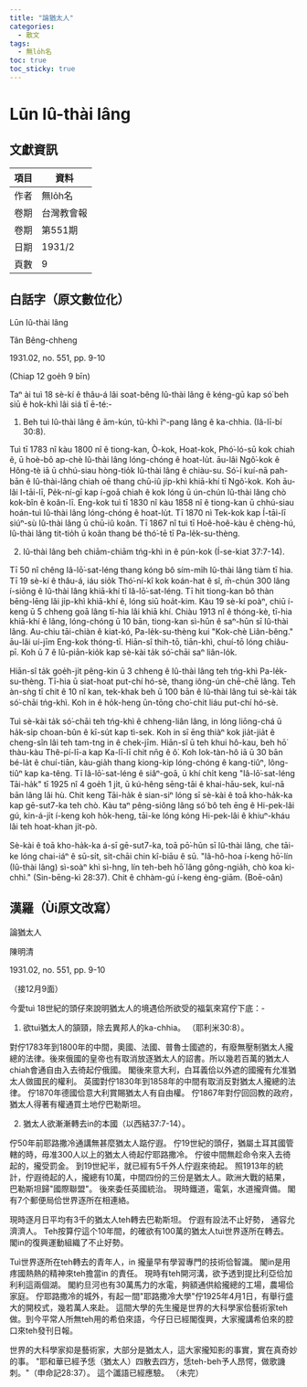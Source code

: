 ```yaml
---
title: "論猶太人"
categories:
  - 散文
tags:
  - 無lo̍h名
toc: true
toc_sticky: true
---
```


# Lūn Iû-thài lâng

## 文獻資訊

| 項目 | 資料 |
|---|---|
| 作者 | 無lo̍h名 |
| 卷期 | 台灣教會報 |
| 卷期 | 第551期 |
| 日期 | 1931/2 |
| 頁數 | 9 |

## 白話字（原文數位化）

Lūn Iû-thài lâng

Tân Bêng-chheng

1931.02, no. 551, pp. 9-10

(Chiap 12 goe̍h 9 bīn)

Taⁿ ài tuì 18 sè-kí ê thâu-á lâi soat-bêng Iû-thài lâng ê kéng-gū kap só͘ beh siū ê hok-khì lâi siá tī ē-té:-

1. Beh tuì Iû-thài lâng ê ām-kún, tû-khì īⁿ-pang lâng ê ka-chhia. (Iâ-lī-bí 30:8).

Tuì tī 1783 nî kàu 1800 nî ê tiong-kan, Ò-kok, Hoat-kok, Phó͘-ló-sū kok chiah ê, ū hoè-bô ap-chè Iû-thài lâng lóng-chóng ê hoat-lu̍t. āu-lâi Ngô͘-kok ê Hông-tè iā ū chhú-siau hòng-tio̍k Iû-thài lâng ê chiàu-su. Só͘-í kuí-nā pah-bān ê Iû-thài-lâng chiah oē thang chū-iû ji̍p-khì khiā-khí tī Ngô͘-kok. Koh āu-lâi I-tāi-lī, Pe̍k-ní-gī kap í-goā chiah ê kok lóng ū ún-chún Iû-thài lâng chò kok-bîn ê koân-lī. Eng-kok tuì tī 1830 nî kàu 1858 nî ê tiong-kan ū chhú-siau hoán-tuì Iû-thài lâng lóng-chóng ê hoat-lu̍t. Tī 1870 nì Tek-kok kap Í-tāi-lī siúⁿ-sù Iû-thài lâng ū chū-iû koân. Tī 1867 nî tuì tī Hoê-hoê-kàu ê chèng-hú, Iû-thài lâng tit-tio̍h ū koân thang bé thó͘-tē tī Pa-le̍k-su-thèng.

2. Iû-thài lâng beh chiām-chiām tńg-khì in ê pún-kok (Í-se-kiat 37:7-14).

Tī 50 nî chêng Iâ-lō͘-sat-léng thang kóng bô sím-mi̍h Iû-thài lâng tiàm tī hia. Tī 19 sè-kí ê thâu-á, iáu sio̍k Thó͘-ní-kî kok koán-hat ê sî, m̄-chún 300 lâng í-siōng ê Iû-thài lâng khiā-khí tī Iâ-lō͘-sat-léng. Tī hit tiong-kan bô thàn bēng-lēng lâi ji̍p-khì khiā-khí ê, lóng siū hoa̍t-kim. Kàu 19 sè-kí poàⁿ, chiū í-keng ū 5 chheng goā lâng tī-hia lâi khiā khí. Chiàu 1913 nî ê thóng-kè, tī-hia khiā-khí ê lâng, lóng-chóng ū 10 bān, tiong-kan sì-hūn ê saⁿ-hūn sī Iû-thài lâng. Au-chiu tāi-chiàn ê kiat-kó, Pa-le̍k-su-thèng kui "Kok-chè Liân-bêng." āu-lâi uí-jīm Eng-kok thóng-tī. Hiān-sî thih-tō, tiān-khì, chuí-tō lóng chiâu-pī. Koh ū 7 ê Iû-piān-kio̍k kap sè-kài ta̍k só͘-chāi saⁿ liân-lo̍k.

Hiān-sî ta̍k goe̍h-ji̍t pêng-kin ū 3 chheng ê Iû-thài lâng teh tńg-khì Pa-le̍k-su-thèng. Tī-hia ū siat-hoat put-chí hó-sè, thang iông-ún chē-chē lâng. Teh àn-sǹg tī chit ê 10 nî kan, tek-khak beh ū 100 bān ê Iû-thài lâng tuì sè-kài ta̍k só͘-chāi tńg-khì. Koh in ê ho̍k-heng ūn-tōng cho͘-chit liáu put-chí hó-sè.

Tuì sè-kài ta̍k só͘-chāi teh tńg-khì ê chheng-liân lâng, in lóng liōng-chá ū ha̍k-si̍p choan-bûn ê kī-su̍t kap tì-sek. Koh in sī ēng thiàⁿ kok jia̍t-jia̍t ê cheng-sîn lâi teh tam-tng in ê chek-jīm. Hiān-sî ū teh khui hô-kau, beh hō͘ thàu-kàu Thê-pí-lī-a kap Ka-lī-lī chit nn̄g ê ô͘. Koh Iok-tàn-hô iā ū 30 bān bé-la̍t ê chuí-tiān, kàu-gia̍h thang kiong-kip lóng-chóng ê kang-tiûⁿ, lông-tiûⁿ kap ka-têng. Tī Iâ-lō͘-sat-léng ê siâⁿ-goā, ū khí chi̍t keng "Iâ-lō͘-sat-léng Tāi-ha̍k" tī 1925 nî 4 goe̍h 1 ji̍t, ū kú-hêng sēng-tāi ê khai-hāu-sek, kuí-nā bān lâng lâi hù. Chit keng Tāi-ha̍k ê sian-siⁿ lóng sī sè-kài ê toā kho-ha̍k-ka kap gē-sut7-ka teh chò. Kàu taⁿ pêng-siông lâng só͘ bô teh ēng ê Hi-pek-lâi gú, kin-á-ji̍t í-keng koh ho̍k-heng, tāi-ke lóng kóng Hi-pek-lâi ê khiuⁿ-kháu lâi teh hoat-khan ji̍t-pò.

Sè-kài ê toā kho-ha̍k-ka á-sī gē-sut7-ka, toā pō͘-hūn sī Iû-thài lâng, che tāi-ke lóng chai-iáⁿ ê sū-si̍t, si̍t-chāi chin kî-biāu ê sū. "Iâ-hô-hoa í-keng hō͘-lín (Iû-thài lâng) sì-soàⁿ khì sì-hng, lín teh-beh hō͘ lâng gông-ngia̍h, chò koa ki-chhì." (Sin-bēng-kì 28:37). Chit ê chhàm-gú í-keng èng-giām. (Boē-oân)

## 漢羅（Ùi原文改寫）

論猶太人

陳明清

1931.02, no. 551, pp. 9-10

（接12月9面）

今愛tuì 18世紀的頭仔來說明猶太人的境遇佮所欲受的福氣來寫佇下底：-

1. 欲tuì猶太人的頷頸，除去異邦人的ka-chhia。 （耶利米30:8）。

對佇1783年到1800年的中間，奧國、法國、普魯士國遮的，有廢無壓制猶太人攏總的法律。後來俄國的皇帝也有取消放逐猶太人的詔書。所以幾若百萬的猶太人chiah會通自由入去徛起佇俄國。 閣後來意大利，白耳義佮以外遮的國攏有允准猶太人做國民的權利。 英國對佇1830年到1858年的中間有取消反對猶太人攏總的法律。 佇1870年德國佮意大利賞賜猶太人有自由權。 佇1867年對佇回回教的政府，猶太人得著有權通買土地佇巴勒斯坦。

2. 猶太人欲漸漸轉去in的本國（以西結37:7-14）。

佇50年前耶路撒冷通講無甚麼猶太人踮佇遐。 佇19世紀的頭仔，猶屬土耳其國管轄的時，毋准300人以上的猶太人徛起佇耶路撒冷。 佇彼中間無趁命令來入去徛起的，攏受罰金。 到19世紀半，就已經有5千外人佇遐來徛起。 照1913年的統計，佇遐徛起的人，攏總有10萬，中間四份的三份是猶太人。歐洲大戰的結果，巴勒斯坦歸"國際聯盟"。 後來委任英國統治。 現時鐵道，電氣，水道攏齊備。 閣有7个郵便局佮世界逐所在相連絡。

現時逐月日平均有3千的猶太人teh轉去巴勒斯坦。 佇遐有設法不止好勢， 通容允濟濟人。 Teh按算佇這个10年間，的確欲有100萬的猶太人tuì世界逐所在轉去。 閣in的復興運動組織了不止好勢。

Tuì世界逐所在teh轉去的青年人，in 攏量早有學習專門的技術佮智識。 閣in是用疼國熱熱的精神來teh擔當in 的責任。 現時有teh開河溝，欲予透到提比利亞佮加利利這兩個湖。 閣約旦河也有30萬馬力的水電，夠額通供給攏總的工場，農場佮家庭。 佇耶路撒冷的城外，有起一間"耶路撒冷大學"佇1925年4月1日，有舉行盛大的開校式，幾若萬人來赴。 這間大學的先生攏是世界的大科學家佮藝術家teh做。到今平常人所無teh用的希伯來語，今仔日已經閣復興，大家攏講希伯來的腔口來teh發刊日報。

世界的大科學家抑是藝術家，大部分是猶太人，這大家攏知影的事實，實在真奇妙的事。 "耶和華已經予恁（猶太人）四散去四方，恁teh-beh予人昂愕，做歌譏刺。"（申命記28:37）。 這个讖語已經應驗。 （未完）
